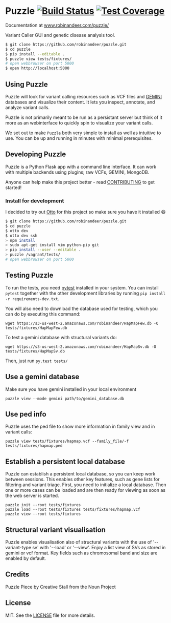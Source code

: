 # Puzzle [![Build Status][travis-image]][travis-url] [![Test Coverage][coveralls-img]][coveralls-url]

Documentation at www.robinandeer.com/puzzle/

Variant Caller GUI and genetic disease analysis tool.

```bash
$ git clone https://github.com/robinandeer/puzzle.git
$ cd puzzle
$ pip install --editable .
$ puzzle view tests/fixtures/
# open webbrowser on port 5000
$ open http://localhost:5000
```

## Using Puzzle
Puzzle will look for variant calling resources such as VCF files and [GEMINI][gemini] databases and visualize their content. It lets you inspect, annotate, and analyze variant calls.

Puzzle is not primarily meant to be run as a persistant server but think of it more as an webinterface to quickly spin to visualize your variant calls.

We set out to make `Puzzle` both very simple to install as well as intuitive to use. You can be up and running in minutes with minimal prerequisites.

## Developing Puzzle
Puzzle is a Python Flask app with a command line interface. It can work with multiple backends using plugins; raw VCFs, GEMINI, MongoDB.

Anyone can help make this project better - read [CONTRIBUTING](CONTRIBUTING.md) to get started!

### Install for development
I decided to try out [Otto][otto] for this project so make sure you have it installed :smile:

```bash
$ git clone https://github.com/robinandeer/puzzle.git
$ cd puzzle
$ otto dev
$ otto dev ssh
> npm install
> sudo apt-get install vim python-pip git
> pip install --user --editable .
> puzzle /vagrant/tests/
# open webbrowser on port 5000
```

## Testing Puzzle
To run the tests, you need [pytest](pytest) installed in your system. You can install `pytest` together
with the other development libraries by running `pip install -r requirements-dev.txt`.

You will also need to download the database used for testing, which you can do by executing this command:

```
wget https://s3-us-west-2.amazonaws.com/robinandeer/HapMapFew.db -O tests/fixtures/HapMapFew.db
```

To test a gemini database with structural variants do:

```
wget https://s3-us-west-2.amazonaws.com/robinandeer/HapMapSv.db -O tests/fixtures/HapMapSv.db
```

Then, just run `py.test tests/`

## Use a gemini database

Make sure you have gemini installed in your local environment

```
puzzle view --mode gemini path/to/gemini_database.db
```

## Use ped info ##

Puzzle uses the ped file to show more information in family view and in variant calls:

```
puzzle view tests/fixtures/hapmap.vcf --family_file/-f tests/fixtures/hapmap.ped
```

## Establish a persistent local database

Puzzle can establish a persistent local database, so you can keep work between sessions.
This enables other key features, such as gene lists for filtering and variant triage.
First, you need to initialize a local database. Then one or more cases can be loaded and 
are then ready for viewing as soon as the web server is started.

```
puzzle init --root tests/fixtures
puzzle load --root tests/fixtures tests/fixtures/hapmap.vcf
puzzle view --root tests/fixtures
```

## Structural variant visualisation

Puzzle enables visualisation also of structural variants with the use of '--variant-type sv' with '--load' or '--view'.
Enjoy a list view of SVs as stored in gemini or vcf format. Key fields such as chromosomal band and size are enabled by default.

## Credits
Puzzle Piece by Creative Stall from the Noun Project

## License
MIT. See the [LICENSE](LICENSE) file for more details.


[travis-url]: https://travis-ci.org/robinandeer/puzzle?branch=master
[travis-image]: https://img.shields.io/travis/robinandeer/puzzle/master.svg?style=flat-square
[coveralls-url]: https://coveralls.io/github/robinandeer/puzzle
[coveralls-img]: https://img.shields.io/coveralls/robinandeer/puzzle.svg?style=flat-square
[otto]: https://ottoproject.io/
[gemini]: https://github.com/arq5x/gemini
[pytest]: http://pytest.org/latest/
